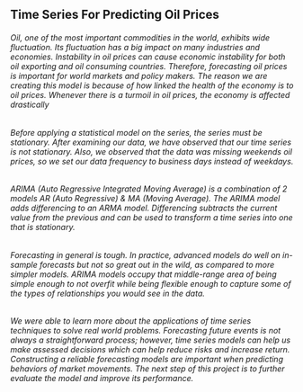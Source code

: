 ## Time Series For Predicting Oil Prices 

###### Oil, one of the most important commodities in the world, exhibits wide fluctuation. Its fluctuation has a big impact on many industries and economies. Instability in oil prices can cause economic instability for both oil exporting and oil consuming countries. Therefore, forecasting oil prices is important for world markets and policy makers.  The reason we are creating this model is because of how linked the health of the economy is to oil prices. Whenever there is a turmoil in oil prices, the economy is affected drastically 

###### Before applying a statistical model on the series, the series must be stationary. After examining our data, we have observed that our time series is not stationary. Also, we observed that the data was missing weekends oil prices, so we set our data frequency to business days instead of weekdays. 

###### ARIMA (Auto Regressive Integrated Moving Average) is a combination of 2 models AR (Auto Regressive) & MA (Moving Average). The ARIMA model adds differencing to an ARMA model. Differencing subtracts the current value from the previous and can be used to transform a time series into one that is stationary. 

###### Forecasting in general is tough. In practice, advanced models do well on in-sample forecasts but not so great out in the wild, as compared to more simpler models. ARIMA models occupy that middle-range area of being simple enough to not overfit while being flexible enough to capture some of the types of relationships you would see in the data. 

###### We were able to learn more about the applications of time series techniques to solve real world problems. Forecasting future events is not always a straightforward process; however, time series models can help us make assessed decisions which can help reduce risks and increase return. Constructing a reliable forecasting models are important when predicting behaviors of market movements. The next step of this project is to further evaluate the model and improve its performance. 

